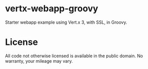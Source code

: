 # vertx-webapp-groovy
Starter webapp example using Vert.x 3, with SSL, in Groovy.

# License 
All code not otherwise licensed is available in the public domain.  No warranty, your mileage may vary.  
